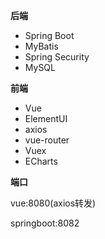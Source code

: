 
**后端**
 - Spring Boot
 - MyBatis
 - Spring Security
 - MySQL
 
**前端**
 - Vue
 - ElementUI
 - axios
 - vue-router
 - Vuex
 - ECharts

**端口**

vue:8080(axios转发)

springboot:8082
